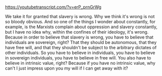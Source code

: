 https://youtubetranscript.com/?v=erP_prnGrWg

 We take it for granted that slavery is wrong. Why we think it's wrong is not so bloody obvious. And so one of the things I wonder about constantly, for example, is the Marxists complain about oppression and slavery constantly, but I have no idea why, within the confines of their ideology, it's wrong. Because in order to believe that slavery is wrong, you have to believe that individuals are sovereign, right? That they should be autonomous, that they have free will, and that they shouldn't be subject to the arbitrary dictates of other individuals. So you have to believe in individuals, you have to believe in sovereign individuals, you have to believe in free will. You also have to believe in intrinsic value, right? Because if you have no intrinsic value, why can't I just impress upon you my will if I can get away with it?